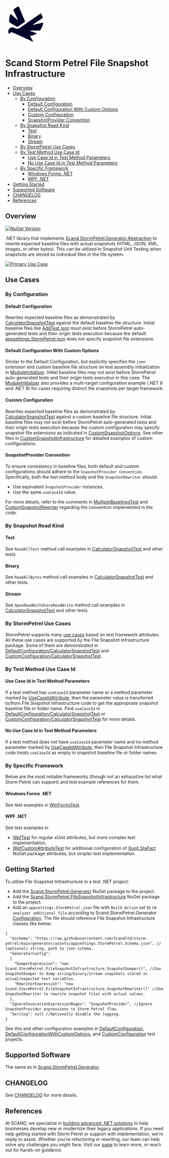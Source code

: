 [![Scand Storm Petrel File Snapshot Infrastructure](assets/logo-128x128-transparent.png)](https://scand.com/products/storm-petrel-expected-baselines-rewriter)
# Scand Storm Petrel File Snapshot Infrastructure
* [Overview](#overview)
* [Use Cases](#use-cases)
    * [By Configuration](#by-configuration)
        * [Default Configuration](#default-configuration)
        * [Default Configuration With Custom Options](#default-configuration-with-custom-options)
        * [Custom Configuration](#custom-configuration)
        * [SnapshotProvider Convention](#snapshotprovider-convention)
    * [By Snapshot Read Kind](#by-snapshot-read-kind)
        * [Text](#text)
        * [Binary](#binary)
        * [Stream](#stream)
    * [By StormPetrel Use Cases](#by-stormpetrel-use-cases)
    * [By Test Method Use Case Id](#by-test-method-use-case-id)
        * [Use Case Id in Test Method Parameters](#use-case-id-in-test-method-parameters)
        * [No Use Case Id in Test Method Parameters](#no-use-case-id-in-test-method-parameters)
    * [By Specific Framework](#by-specific-framework)
        * [Windows Forms .NET](#windows-forms-net)
        * [WPF .NET](#wpf-net)
* [Getting Started](#getting-started)
* [Supported Software](#supported-software)
* [CHANGELOG](#changelog)
* [References](#references)

## Overview
[![NuGet Version](http://img.shields.io/nuget/v/Scand.StormPetrel.FileSnapshotInfrastructure.svg?style=flat)](https://www.nuget.org/packages/Scand.StormPetrel.FileSnapshotInfrastructure)

.NET library that implements [Scand.StormPetrel.Generator.Abstraction](../abstraction/README.md) to rewrite expected baseline files with actual snapshots (HTML, JSON, XML, images, or other bytes). This can be utilized in Snapshot Unit Testing when snapshots are stored as individual files in the file system.

[![Primary Use Case](assets/primary-use-case.gif)](assets/primary-use-case.gif)

## Use Cases

### By Configuration

#### Default Configuration
Rewrites expected baseline files as demonstrated by [CalculatorSnapshotTest](Test.Integration.DefaultConfiguration/CalculatorSnapshotTest.cs) against the default baseline file structure.
Initial baseline files like [AddTest.json](Test.Integration.DefaultConfiguration/CalculatorSnapshotTest.Expected/AddTest.json) must exist before StormPetrel auto-generated tests and their origin tests execution because the default [appsettings.StormPetrel.json](Test.Integration.DefaultConfiguration/appsettings.StormPetrel.json) does not specify snapshot file extensions.

#### Default Configuration With Custom Options
Similar to the Default Configuration, but explicitly specifies the `json` extension and custom baseline file structure on test assembly initialization in [ModuleInitializer](Test.Integration.DefaultConfigurationWithCustomOptions/ModuleInitializer.cs). Initial baseline files may not exist before StormPetrel auto-generated tests and their origin tests execution in this case. The [ModuleInitializer](Test.Integration.DefaultConfigurationWithCustomOptions/ModuleInitializer.cs) also provides a multi-target configuration example (.NET 8 and .NET 9) for cases requiring distinct file snapshots per target framework.

#### Custom Configuration
Rewrites expected baseline files as demonstrated by [CalculatorSnapshotTest](Test.Integration.CustomConfiguration/CalculatorSnapshotTest.cs) against a custom baseline file structure.
Initial baseline files may not exist before StormPetrel auto-generated tests and their origin tests execution because the custom configuration may specify snapshot file extensions as indicated in [CustomSnapshotOptions](Test.Integration.CustomConfiguration/CustomSnapshotInfrastructure/CustomSnapshotOptions.cs).
See other files in [CustomSnapshotInfrastructure](Test.Integration.CustomConfiguration/CustomSnapshotInfrastructure) for detailed examples of custom configurations.

#### SnapshotProvider Convention
To ensure consistency in baseline files, both default and custom configurations should adhere to the `SnapshotProvider Convention`. Specifically, both the test method body and the `SnapshotRewriter` should:
- Use equivalent `SnapshotProvider` instances.
- Use the same `useCaseId` value.

For more details, refer to the comments in [MultipleBaselinesTest](Test.Integration.CustomConfiguration/MultipleBaselinesTest.cs) and [CustomSnapshotRewriter](Test.Integration.CustomConfiguration/CustomSnapshotInfrastructure/CustomSnapshotRewriter.cs) regarding the convention implemented in the code.

### By Snapshot Read Kind

#### Text
See `ReadAllText` method call examples in [CalculatorSnapshotTest](Test.Integration.DefaultConfiguration/CalculatorSnapshotTest.cs) and other tests.

#### Binary
See `ReadAllBytes` method call examples in [CalculatorSnapshotTest](Test.Integration.DefaultConfiguration/CalculatorSnapshotTest.cs) and other tests.

#### Stream
See `OpenReadWithShareReadWrite` method call examples in [CalculatorSnapshotTest](Test.Integration.DefaultConfiguration/CalculatorSnapshotTest.cs) and other tests.

### By StormPetrel Use Cases
StormPetrel supports many [use cases](../generator/README.md#primary-use-cases) based on test framework attributes.
All these use cases are supported by the File Snapshot Infrastructure package. Some of them are demonstrated in [DefaultConfiguration/CalculatorSnapshotTest](Test.Integration.DefaultConfiguration/CalculatorSnapshotTest.cs) and [CustomConfiguration/CalculatorSnapshotTest](Test.Integration.CustomConfiguration/CalculatorSnapshotTest.cs).

### By Test Method Use Case Id

#### Use Case Id in Test Method Parameters

If a test method has `useCaseId` parameter name or a method parameter marked by [UseCaseIdAttribute](Scand.StormPetrel.FileSnapshotInfrastructure/Attributes/UseCaseIdAttribute.cs), then the parameter value is transferred to/from File Snapshot Infrastructure code to get the appropriate snapshot baseline file or folder name. Find `useCaseId` in [DefaultConfiguration/CalculatorSnapshotTest](Test.Integration.DefaultConfiguration/CalculatorSnapshotTest.cs) or [CustomConfiguration/CalculatorSnapshotTest](Test.Integration.CustomConfiguration/CalculatorSnapshotTest.cs) for more details.

#### No Use Case Id in Test Method Parameters

If a test method does not have `useCaseId` parameter name and no method parameter marked by [UseCaseIdAttribute](Scand.StormPetrel.FileSnapshotInfrastructure/Attributes/UseCaseIdAttribute.cs), then File Snapshot Infrastructure code treats `useCaseId` as empty in snapshot baseline file or folder names.

### By Specific Framework
Below are the most notable frameworks (though not an exhaustive list what Storm Petrel can support) and test example references for them.

#### Windows Forms .NET
See test examples in [WinFormsTest](Test.Integration.WinFormsAppTest/WinFormsTest.cs).

#### WPF .NET
See test examples in
* [WpfTest](Test.Integration.WpfAppTest/WpfTest.cs) for regular xUnit attributes, but more complex test implementation.
* [WpfCustomAttributeTest](Test.Integration.WpfAppTest/WpfCustomAttributeTest.cs) for additional configuration of [Xunit.StaFact](https://www.nuget.org/packages/Xunit.StaFact) NuGet package attributes, but simpler test implementation.

## Getting Started
To utilize File Snapshot Infrastructure in a test .NET project:
* Add the [Scand.StormPetrel.Generator](https://nuget.org/packages/Scand.StormPetrel.Generator) NuGet package to the project.
* Add the [Scand.StormPetrel.FileSnapshotInfrastructure](https://nuget.org/packages/Scand.StormPetrel.FileSnapshotInfrastructure) NuGet package to the project.
* Add an `appsettings.StormPetrel.json` file with `Build Action` set to `C# analyzer additional file` according to Scand.StormPetrel.Generator [Configuration](../generator/README.md#configuration). The file should reference File Snapshot Infrastructure classes like below:
```jsonc
{
  "$schema": "https://raw.githubusercontent.com/Scandltd/storm-petrel/main/generator/assets/appsettings.StormPetrel.Schema.json", // [optional] string, path to json schema. 
  "GeneratorConfig":
  {
    "DumperExpression": "new Scand.StormPetrel.FileSnapshotInfrastructure.SnapshotDumper()", //Use SnapshotDumper to dump string/binary/stream snapshots stored in actual/expected test variables.
    "RewriterExpression": "new Scand.StormPetrel.FileSnapshotInfrastructure.SnapshotRewriter()" //Use SnapshotRewriter to rewrite snapshot files with actual values.
  },
  "IgnoreInvocationExpressionRegex": "SnapshotProvider", //Ignore SnapshotProvider expressions in Storm Petrel flow.
  "Serilog": null //Optionally disable the logging.
}
```
See this and other configuration examples in [DefaultConfiguration](Test.Integration.DefaultConfiguration/Test.Integration.DefaultConfiguration.csproj), [DefaultConfigurationWithCustomOptions](Test.Integration.DefaultConfigurationWithCustomOptions/Test.Integration.DefaultConfigurationWithCustomOptions.csproj), and [CustomConfiguration](Test.Integration.CustomConfiguration/Test.Integration.CustomConfiguration.csproj) test projects.

## Supported Software
The same as in [Scand.StormPetrel.Generator](../generator/README.md#supported-software).

## CHANGELOG

See [CHANGELOG](CHANGELOG.md) for more details.

## References

At SCAND, we specialize in [building advanced .NET solutions](https://scand.com/technologies/net/) to help businesses develop new or modernize their legacy applications. If you need help getting started with Storm Petrel or support with implementation, we're ready to assist. Whether you're refactoring or rewriting, our team can help solve any challenges you might face. Visit our [page](https://scand.com/contact-us/) to learn more, or reach out for hands-on guidance.